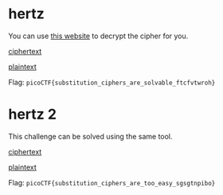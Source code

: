 # hertz

You can use [this website](https://www.guballa.de/substitution-solver) to decrypt the cipher for you.

[ciphertext](cipher1.txt)

[plaintext](plain1.txt)

Flag: `picoCTF{substitution_ciphers_are_solvable_ftcfvtwroh}`

# hertz 2

This challenge can be solved using the same tool.

[ciphertext](cipher2.txt)

[plaintext](plain2.txt)

Flag: `picoCTF{substitution_ciphers_are_too_easy_sgsgtnpibo}`